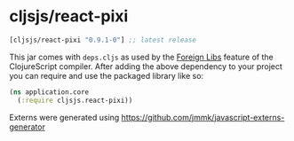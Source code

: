 # cljsjs/react-pixi

[](dependency)
```clojure
[cljsjs/react-pixi "0.9.1-0"] ;; latest release
```
[](/dependency)

This jar comes with `deps.cljs` as used by the [Foreign Libs][flibs] feature
of the ClojureScript compiler. After adding the above dependency to your project
you can require and use the packaged library like so:

```clojure
(ns application.core
  (:require cljsjs.react-pixi))
```

Externs were generated using https://github.com/jmmk/javascript-externs-generator

[flibs]: https://clojurescript.org/reference/packaging-foreign-deps
